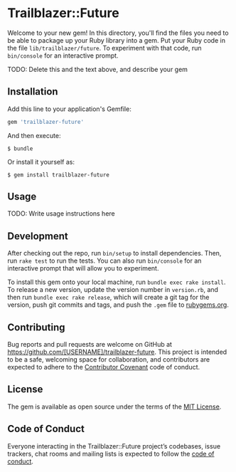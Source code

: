 # Trailblazer::Future

Welcome to your new gem! In this directory, you'll find the files you need to be able to package up your Ruby library into a gem. Put your Ruby code in the file `lib/trailblazer/future`. To experiment with that code, run `bin/console` for an interactive prompt.

TODO: Delete this and the text above, and describe your gem

## Installation

Add this line to your application's Gemfile:

```ruby
gem 'trailblazer-future'
```

And then execute:

    $ bundle

Or install it yourself as:

    $ gem install trailblazer-future

## Usage

TODO: Write usage instructions here

## Development

After checking out the repo, run `bin/setup` to install dependencies. Then, run `rake test` to run the tests. You can also run `bin/console` for an interactive prompt that will allow you to experiment.

To install this gem onto your local machine, run `bundle exec rake install`. To release a new version, update the version number in `version.rb`, and then run `bundle exec rake release`, which will create a git tag for the version, push git commits and tags, and push the `.gem` file to [rubygems.org](https://rubygems.org).

## Contributing

Bug reports and pull requests are welcome on GitHub at https://github.com/[USERNAME]/trailblazer-future. This project is intended to be a safe, welcoming space for collaboration, and contributors are expected to adhere to the [Contributor Covenant](http://contributor-covenant.org) code of conduct.

## License

The gem is available as open source under the terms of the [MIT License](https://opensource.org/licenses/MIT).

## Code of Conduct

Everyone interacting in the Trailblazer::Future project’s codebases, issue trackers, chat rooms and mailing lists is expected to follow the [code of conduct](https://github.com/[USERNAME]/trailblazer-future/blob/master/CODE_OF_CONDUCT.md).

